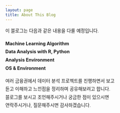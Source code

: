 ```yaml
---
layout: page
title: About This Blog
---
```


<div style="font-size: 0.9rem; font-weight:300; line-height: 1.6rem;">

이 블로그는 다음과 같은 내용을 다룰 예정입니다.

<p class="message" style="font-size: 0.9rem; font-weight: 700">
Machine Learning Algorithm <br>
Data Analysis with R, Python  <br>
Analysis Environment <br>
OS & Environment
</p>
여러 금융권에서 데이터 분석 프로젝트를 진행하면서 보고<br>
듣고 이해하고 느낀점을 정리하며 공유해보려고 합니다.<br>
블로그를 보시고 조언해주시거나 궁금한 점이 있으시면<br>
연락주시거나, 질문해주시면 감사하겠습니다.<br>



</div>